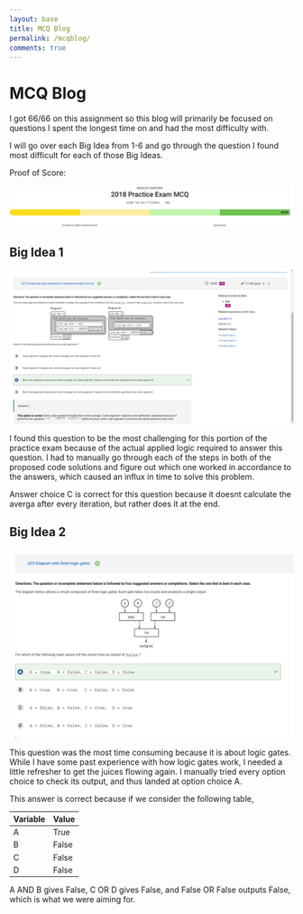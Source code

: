 ```yaml
---
layout: base
title: MCQ Blog
permalink: /mcqblog/
comments: true
---
```


# MCQ Blog

I got 66/66 on this assignment so this blog will primarily be focused on questions I spent the longest time on and had the most difficulty with.

I will go over each Big Idea from 1-6 and go through the question I found most difficult for each of those Big Ideas.

Proof of Score: <br>

![alt text](image.png)



## Big Idea 1

![alt text](image-1.png)

I found this question to be the most challenging for this portion of the practice exam because of the actual applied logic required to answer this question. I had to manually go through each of the steps in both of the proposed code solutions and figure out which one worked in accordance to the answers, which caused an influx in time to solve this problem.

Answer choice C is correct for this question because it doesnt calculate the averga after every iteration, but rather does it at the end. <br>

## Big Idea 2

![alt text](image-2.png)

This question was the most time consuming because it is about logic gates. While I have some past experience with how logic gates work, I needed a little refresher to get the juices flowing again. I manually tried every option choice to check its output, and thus landed at option choice A.

This answer is correct because if we consider the following table,

| Variable | Value  |
|----------|--------|
| A        | True   |
| B        | False  |
| C        | False  |
| D        | False  |

A AND B gives False, C OR D gives False, and False OR False outputs False, which is what we were aiming for.